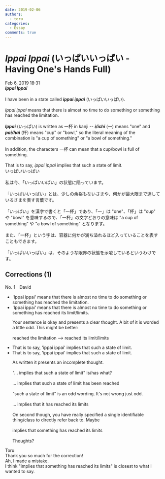 ```yaml
---
date: 2019-02-06
authors:
  - toru
categories:
  - Essay
comments: true
---
```


# <strong><em>Ippai Ippai</strong></em> (いっぱいいっぱい - Having One's Hands Full)
<div class="date">Feb 6, 2019 18:31</div>
<div id="post"><div id="body_show_ori">
<strong><em>Ippai Ippai</strong></em><br/><br/>I have been in a state called <strong><em>ippai ippai</em></strong> (いっぱいいっぱい).<br/><br/><em>Ippai ippai</em> means that there is almost no time to do something or something has reached the limitation.<br/><br/><strong><em>Ippai</em></strong> (いっぱい) is written as 一杯 in kanji -- <strong><em>i/ichi</em></strong> (一) means "one" and <strong><em>pai/hai</em></strong> (杯) means "cup" or "bowl," so the literal meaning of the combination is "a cup of something" or "a bowl of something."<br/><br/>In addition, the characters 一杯 can mean that a cup/bowl is full of something.<br/><br/>That is to say, <em>ippai ippai</em> implies that such a state of limit.
</div></div>

<!-- more -->

<div id="post_ja"><div id="body_show_mo">
いっぱいいっぱい<br/><br/>私は今、「いっぱいいぱい」の状態に陥っています。<br/><br/>「いっぱいいっぱい」とは、少しの余裕もないさまや、何かが最大限まで達しているさまを表す言葉です。<br/><br/>「いっぱい」を漢字で書くと「一杯」であり、「一」は "one"、「杯」は "cup" や "bowl" を意味するので、「一杯」の文字どおりの意味は "a cup of something" や "a bowl of something" となります。<br/><br/>また、「一杯」という字は、容器に何かが満ち溢れるほど入っていることを表すこともできます。<br/><br/>「いっぱいいっぱい」は、そのような限界の状態を示唆しているというわけです。
</div></div>

## Corrections (1)
<div id="block"><div class="first_name"> No. 1　<span class="just_name">David</span></div><div id="block2">
<ul class="correction_field">
<li class="incorrect">'Ippai ippai' means that there is almost no time to do something or something has reached the limitation.</li>
<li class="corrected correct">
'Ippai ippai' means that there is almost no time to do something or something has reached its limit/limits.
<p class="correction_comment">Your sentence is okay and presents a clear thought. A bit of it is worded a little odd. This might be better:<br/><br/>reached the limitation --&gt; reached its limit/limits</p>
</li>
</ul>
<ul class="correction_field">
<li class="incorrect">That is to say, 'ippai ippai' implies that such a state of limit.</li>
<li class="corrected correct">
That is to say, 'ippai ippai' implies that such a state of limit.
<p class="correction_comment">As written it presents an incomplete thought. <br/><br/>"... implies that such a state of limit" is/has what?<br/><br/>... implies that such a state of limit has been reached<br/><br/>"such a state of limit" is an odd wording. It's not wrong just odd.<br/><br/>... implies that it has reached its limits <br/><br/>On second though, you have really specified a single identifiable thing/class to directly refer back to.  Maybe<br/><br/>implies that something has reached its limits<br/><br/>Thoughts?</p>
</li>
</ul>
</div><div class="name"><span class="just_name">Toru</span><br>
Thank you so much for the correction!<br/>Ah, I made a mistake.<br/>I think "implies that something has reached its limits" is closest to what I wanted to say.
</div>
</div>
